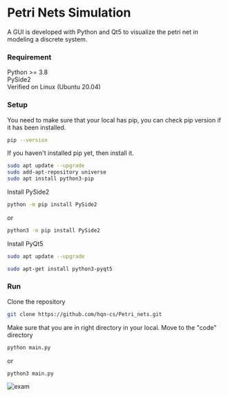 # Petri Nets Simulation
A GUI is developed with Python and Qt5 to visualize the petri net in modeling a discrete system.

### Requirement 
Python >= 3.8 
\
PySide2
\
Verified on Linux (Ubuntu 20.04)
### Setup 
You need to make sure that your local has pip, you can check pip version if it has been installed. 
```sh
pip --version
```
If you haven't installed pip yet, then install it.
```sh
sudo apt update --upgrade
sudo add-apt-repository universe
sudo apt install python3-pip
```
Install PySide2
```sh
python -m pip install PySide2
```
or
```sh
python3 -m pip install PySide2
```
Install PyQt5
```sh
sudo apt update --upgrade
```
```sh
sudo apt-get install python3-pyqt5
```
### Run
Clone the repository 
```sh
git clone https://github.com/hqn-cs/Petri_nets.git
```
Make sure that you are in right directory in your local. Move to the "code" directory
```sh 
python main.py
```
or 
```sh
python3 main.py
```
![exam](https://user-images.githubusercontent.com/78084202/143877137-ecad9bfe-0fa5-4748-a1e5-a1ee4e594944.png)

